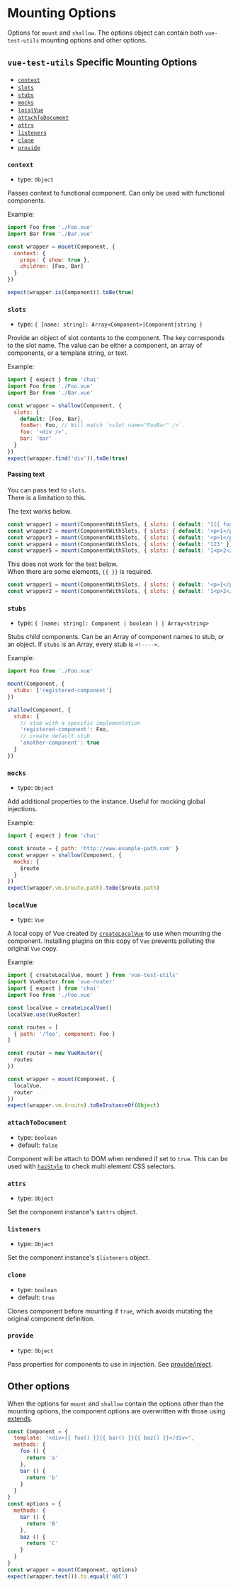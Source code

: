 # Mounting Options

Options for `mount` and `shallow`. The options object can contain both `vue-test-utils` mounting options and other options.

## `vue-test-utils` Specific Mounting Options

- [`context`](#context)
- [`slots`](#slots)
- [`stubs`](#stubs)
- [`mocks`](#mocks)
- [`localVue`](#localvue)
- [`attachToDocument`](#attachtodocument)
- [`attrs`](#attrs)
- [`listeners`](#listeners)
- [`clone`](#clone)
- [`provide`](#provide)

### `context`

- type: `Object`

Passes context to functional component. Can only be used with functional components.

Example:

```js
import Foo from './Foo.vue'
import Bar from './Bar.vue'

const wrapper = mount(Component, {
  context: {
    props: { show: true },
    children: [Foo, Bar]
  }
})

expect(wrapper.is(Component)).toBe(true)
```

### `slots`

- type: `{ [name: string]: Array<Component>|Component|string }`

Provide an object of slot contents to the component. The key corresponds to the slot name. The value can be either a component, an array of components, or a template string, or text.

Example:

```js
import { expect } from 'chai'
import Foo from './Foo.vue'
import Bar from './Bar.vue'

const wrapper = shallow(Component, {
  slots: {
    default: [Foo, Bar],
    fooBar: Foo, // Will match `<slot name="FooBar" />`.
    foo: '<div />',
    bar: 'bar'
  }
})
expect(wrapper.find('div')).toBe(true)
```

#### Passing text

You can pass text to `slots`.  
There is a limitation to this.

The text works below.

```js
const wrapper1 = mount(ComponentWithSlots, { slots: { default: '1{{ foo }}2' }})
const wrapper2 = mount(ComponentWithSlots, { slots: { default: '<p>1</p>{{ foo }}<p>2</p>' }})
const wrapper3 = mount(ComponentWithSlots, { slots: { default: '<p>1</p>{{ foo }}' }})
const wrapper4 = mount(ComponentWithSlots, { slots: { default: '123' }})
const wrapper5 = mount(ComponentWithSlots, { slots: { default: '1<p>2</p>{{ foo }}3' }})
```

This does not work for the text below.  
When there are some elements, `{{ }}` is required.

```js
const wrapper1 = mount(ComponentWithSlots, { slots: { default: '<p>1</p><p>2</p>' }})
const wrapper2 = mount(ComponentWithSlots, { slots: { default: '1<p>2</p>3' }})
```

### `stubs`

- type: `{ [name: string]: Component | boolean } | Array<string>`

Stubs child components. Can be an Array of component names to stub, or an object. If `stubs` is an Array, every stub is `<!---->`.

Example:

```js
import Foo from './Foo.vue'

mount(Component, {
  stubs: ['registered-component']
})

shallow(Component, {
  stubs: {
    // stub with a specific implementation
    'registered-component': Foo,
    // create default stub
    'another-component': true
  }
})
```

### `mocks`

- type: `Object`

Add additional properties to the instance. Useful for mocking global injections.

Example:

```js
import { expect } from 'chai'

const $route = { path: 'http://www.example-path.com' }
const wrapper = shallow(Component, {
  mocks: {
    $route
  }
})
expect(wrapper.vm.$route.path).toBe($route.path)
```

### `localVue`

- type: `Vue`

A local copy of Vue created by [`createLocalVue`](./createLocalVue.md) to use when mounting the component. Installing plugins on this copy of `Vue` prevents polluting the original `Vue` copy.

Example:

```js
import { createLocalVue, mount } from 'vue-test-utils'
import VueRouter from 'vue-router'
import { expect } from 'chai'
import Foo from './Foo.vue'

const localVue = createLocalVue()
localVue.use(VueRouter)

const routes = [
  { path: '/foo', component: Foo }
]

const router = new VueRouter({
  routes
})

const wrapper = mount(Component, {
  localVue,
  router
})
expect(wrapper.vm.$route).toBeInstanceOf(Object)
```

### `attachToDocument`

- type: `boolean`
- default: `false`

Component will be attach to DOM when rendered if set to `true`. This can be used with [`hasStyle`](wrapper/hasStyle.md) to check multi element CSS selectors.

### `attrs`

- type: `Object`

Set the component instance's `$attrs` object.

### `listeners`

- type: `Object`

Set the component instance's `$listeners` object.

### `clone`

- type: `boolean`
- default: `true`

Clones component before mounting if `true`, which avoids mutating the original component definition.

### `provide`

- type: `Object`

Pass properties for components to use in injection. See [provide/inject](https://vuejs.org/v2/api/#provide-inject).

## Other options 

When the options for `mount` and `shallow` contain the options other than the mounting options, the component options are overwritten with those using [extends](https://vuejs.org/v2/api/#extends).

```js
const Component = {
  template: '<div>{{ foo() }}{{ bar() }}{{ baz() }}</div>',
  methods: {
    foo () {
      return 'a'
    },
    bar () {
      return 'b'
    }
  }
}
const options = {
  methods: {
    bar () {
      return 'B'
    },
    baz () {
      return 'C'
    }
  }
}
const wrapper = mount(Component, options)
expect(wrapper.text()).to.equal('aBC')
```
